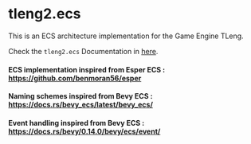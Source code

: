 # tleng2.ecs

This is an ECS architecture implementation for the Game Engine TLeng.

Check the `tleng2.ecs` Documentation in [here](https://github.com/tl-ecosystem/tleng/wiki).

<!-- TODO: Possible optimization in the ECS implementation. That supports many spawns and despawns. -->

#### ECS implementation inspired from Esper ECS : <https://github.com/benmoran56/esper>

#### Naming schemes inspired from Bevy ECS : <https://docs.rs/bevy_ecs/latest/bevy_ecs/>

#### Event handling inspired from Bevy ECS : <https://docs.rs/bevy/0.14.0/bevy/ecs/event/>

